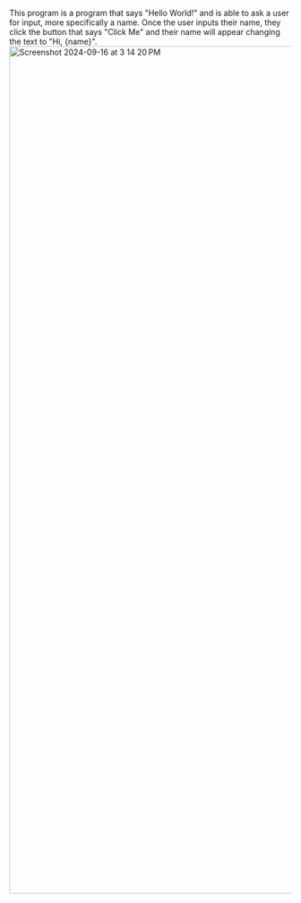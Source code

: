 This program is a program that says "Hello World!" and is able to ask a user for input, more specifically a name. Once the user inputs their name, they click the button that says "Click Me" and their name will appear changing the text to "Hi, {name}".
<img width="1512" alt="Screenshot 2024-09-16 at 3 14 20 PM" src="https://github.com/user-attachments/assets/c8aafc13-4f19-4c43-9fef-e2ec5ebb4199">
